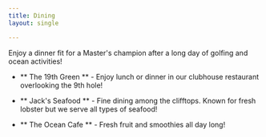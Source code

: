 ```yaml
---
title: Dining 
layout: single

---
```



Enjoy a dinner fit for a Master's  champion after a long day of golfing and ocean activities!

- ** The 19th Green ** - Enjoy lunch or dinner in our clubhouse restaurant overlooking the 9th hole!

- ** Jack's Seafood ** - Fine dining among the clifftops. Known for fresh lobster but we serve all types of seafood!

- ** The Ocean Cafe ** - Fresh fruit and smoothies all day long!